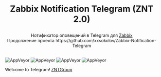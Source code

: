 # <p align="center">Zabbix Notification Telegram (ZNT 2.0)
<p align="center">Нотификатор оповещений в Telegram для <a href="https://www.zabbix.com/" target="_blank">Zabbix</a> 
<br>Продолжение проекта https://github.com/xxsokolov/Zabbix-Notification-Telegram</p><br>

<img alt="AppVeyor" src="https://img.shields.io/badge/state-DEV-red">
<img alt="AppVeyor" src="https://img.shields.io/github/last-commit/xxsokolov/znt">
<img alt="AppVeyor" src="https://img.shields.io/badge/python-3.10-blue">
<img alt="AppVeyor" src="https://img.shields.io/github/license/xxsokolov/zntm">

Welcome to Telegram! <a href="https://t.me/ZbxNTg" target="_blank">ZNTGroup</a>
